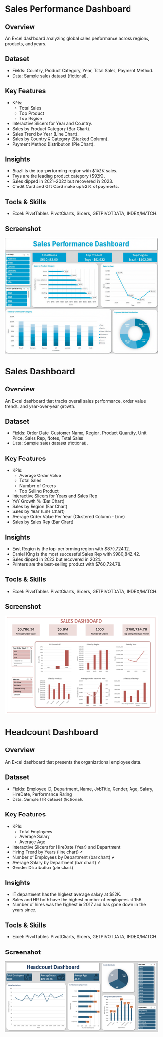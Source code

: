 # Sales Performance Dashboard

## Overview

An Excel dashboard analyzing global sales performance across regions, products, and years.

## Dataset

- Fields: Country, Product Category, Year, Total Sales, Payment Method.
- Data: Sample sales dataset (fictional).

## Key Features

- KPIs:
  - Total Sales
  - Top Product
  - Top Region
- Interactive Slicers for Year and Country.
- Sales by Product Category (Bar Chart).
- Sales Trend by Year (Line Chart).
- Sales by Country & Category (Stacked Column).
- Payment Method Distribution (Pie Chart).

## Insights

- Brazil is the top-performing region with $102K sales.
- Toys are the leading product category ($92K).
- Sales dipped in 2021–2022 but recovered in 2023.
- Credit Card and Gift Card make up 52% of payments.

## Tools & Skills

- Excel: PivotTables, PivotCharts, Slicers, GETPIVOTDATA, INDEX/MATCH.

## Screenshot

![alt text](./images/sales_performance_dashboard.png)

# Sales Dashboard

## Overview

An Excel dashboard that tracks overall sales performance, order value trends, and year-over-year growth.

## Dataset

- Fields: Order Date, Customer Name, Region, Product Quantity, Unit Price, Sales Rep, Notes, Total Sales
- Data: Sample sales dataset (fictional).

## Key Features

- KPIs:
  - Average Order Value
  - Total Sales
  - Number of Orders
  - Top Selling Product
- Interactive Slicers for Years and Sales Rep
- YoY Growth % (Bar Chart)
- Sales by Region (Bar Chart)
- Sales by Year (Line Chart)
- Average Order Value Per Year (Clustered Column - Line)
- Sales by Sales Rep (Bar Chart)

## Insights

- East Region is the top-performing region with $870,724.12.
- Daniel King is the most successful Sales Rep with $980,842.42.
- Sales dipped in 2023 but recovered in 2024.
- Printers are the best-selling product with $760,724.78.

## Tools & Skills

- Excel: PivotTables, PivotCharts, Slicers, GETPIVOTDATA, INDEX/MATCH.

## Screenshot

![Sales Dashboard](./images/sales_dashboard.png)

# Headcount Dashboard

## Overview

An Excel dashboard that presents the organizational employee data.

## Dataset

- Fields: Employee ID, Department, Name, JobTitle, Gender, Age, Salary, HireDate, Performance Rating
- Data: Sample HR dataset (fictional).

## Key Features

- KPIs:
  - Total Employees
  - Average Salary
  - Average Age
- Interactive Slicers for HireDate (Year) and Department
- Hiring Trend by Years (line chart) ✔
- Number of Employees by Department (bar chart) ✔
- Average Salary by Department (bar chart) ✔
- Gender Distribution (pie chart)

## Insights

- IT department has the highest average salary at $82K.
- Sales and HR both have the highest number of employees at 156.
- Number of hires was the highest in 2017 and has gone down in the years since.

## Tools & Skills

- Excel: PivotTables, PivotCharts, Slicers, GETPIVOTDATA, INDEX/MATCH.

## Screenshot

![alt text](./images/headcount_dashboard.png)
